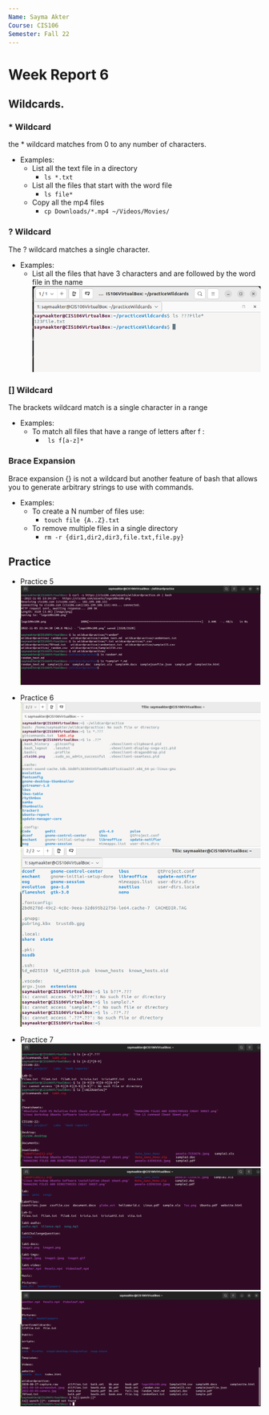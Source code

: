 ```yaml
---
Name: Sayma Akter
Course: CIS106
Semester: Fall 22
---
```


# Week Report 6

## Wildcards.

### * Wildcard
the * wildcard matches from 0 to any number of characters.
* Examples:
  * List all the text file in a directory
    * ` ls *.txt `
  * List all the files that start with the word file
    * ` ls file* `
  * Copy all the mp4 files
    * ` cp Downloads/*.mp4 ~/Videos/Movies/ `
  

### ? Wildcard
The ? wildcard matches a single character.
* Examples:
  * List all the files that have 3 characters and are followed by the word file in the name
  ![wildcard](wildcard1.1.png)

### [] Wildcard 
The brackets wildcard match is a single character in a range 
* Examples:
  * To match all files that have a range of letters after f :
    * `  ls f[a-z]* `
  

### Brace Expansion
Brace expansion {} is not a wildcard but another feature of bash that allows you to generate arbitrary strings to use with commands.
* Examples:
  * To create a N number of files use:
    * ` touch file {A..Z}.txt `
  * To remove multiple files in a single directory
    * ` rm -r {dir1,dir2,dir3,file.txt,file.py} `
  
## Practice 
* Practice 5
  ![practice5](practice5.png)

* Practice 6
![practice6](practice6.1.1.png)
![practice6](practice61.2.png)

* Practice 7
![practice7](practice7.1.1.png)
![practice7](practice7.1.2.png)
![practice7](practice7.1.3.png)